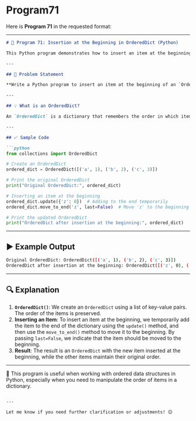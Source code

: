 # Program71
Here is **Program 71** in the requested format:

---

```markdown
# 📝 Program 71: Insertion at the Beginning in OrderedDict (Python)

This Python program demonstrates how to insert an item at the beginning of an `OrderedDict`. An `OrderedDict` is a dictionary subclass that maintains the order of elements based on their insertion order.

---

## 📌 Problem Statement

**Write a Python program to insert an item at the beginning of an `OrderedDict`.**

---

## 💡 What is an OrderedDict?

An `OrderedDict` is a dictionary that remembers the order in which items were inserted. Unlike a regular dictionary (which doesn't guarantee any specific order of elements), the `OrderedDict` ensures that items are iterated in the order they were added.

---

## ✅ Sample Code

```python
from collections import OrderedDict

# Create an OrderedDict
ordered_dict = OrderedDict([('a', 1), ('b', 2), ('c', 3)])

# Print the original OrderedDict
print("Original OrderedDict:", ordered_dict)

# Inserting an item at the beginning
ordered_dict.update({'z': 0})  # Adding to the end temporarily
ordered_dict.move_to_end('z', last=False)  # Move 'z' to the beginning

# Print the updated OrderedDict
print("OrderedDict after insertion at the beginning:", ordered_dict)
```

---

## ▶️ Example Output

```bash
Original OrderedDict: OrderedDict([('a', 1), ('b', 2), ('c', 3)])
OrderedDict after insertion at the beginning: OrderedDict([('z', 0), ('a', 1), ('b', 2), ('c', 3)])
```

---

## 🔍 Explanation

1. **`OrderedDict()`**: We create an `OrderedDict` using a list of key-value pairs. The order of the items is preserved.
2. **Inserting an Item**: To insert an item at the beginning, we temporarily add the item to the end of the dictionary using the `update()` method, and then use the `move_to_end()` method to move it to the beginning. By passing `last=False`, we indicate that the item should be moved to the beginning.
3. **Result**: The result is an `OrderedDict` with the new item inserted at the beginning, while the other items maintain their original order.

---

📘 This program is useful when working with ordered data structures in Python, especially when you need to manipulate the order of items in a dictionary.

```

---

Let me know if you need further clarification or adjustments! 😊
